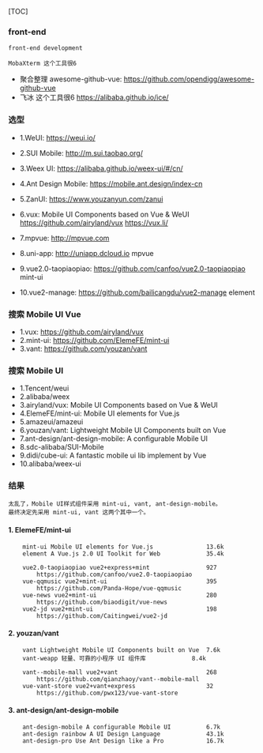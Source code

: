 [TOC]
### front-end
```
front-end development

MobaXterm 这个工具很6
```
- 聚合整理 awesome-github-vue: https://github.com/opendigg/awesome-github-vue
- 飞冰 这个工具很6 https://alibaba.github.io/ice/ 

### 选型
- 1.WeUI: https://weui.io/
- 2.SUI Mobile: http://m.sui.taobao.org/
- 3.Weex UI: https://alibaba.github.io/weex-ui/#/cn/
- 4.Ant Design Mobile: https://mobile.ant.design/index-cn
- 5.ZanUI: https://www.youzanyun.com/zanui

- 6.vux: Mobile UI Components based on Vue & WeUI https://github.com/airyland/vux https://vux.li/
- 7.mpvue: http://mpvue.com
- 8.uni-app: http://uniapp.dcloud.io mpvue

- 9.vue2.0-taopiaopiao: https://github.com/canfoo/vue2.0-taopiaopiao mint-ui
- 10.vue2-manage: https://github.com/bailicangdu/vue2-manage element


### 搜索 Mobile UI Vue
- 1.vux: https://github.com/airyland/vux
- 2.mint-ui: https://github.com/ElemeFE/mint-ui
- 3.vant: https://github.com/youzan/vant

### 搜索 Mobile UI
- 1.Tencent/weui
- 2.alibaba/weex
- 3.airyland/vux: Mobile UI Components based on Vue & WeUI
- 4.ElemeFE/mint-ui: Mobile UI elements for Vue.js
- 5.amazeui/amazeui
- 6.youzan/vant: Lightweight Mobile UI Components built on Vue
- 7.ant-design/ant-design-mobile: A configurable Mobile UI
- 8.sdc-alibaba/SUI-Mobile
- 9.didi/cube-ui: A fantastic mobile ui lib implement by Vue
- 10.alibaba/weex-ui

### 结果
```
太乱了，Mobile UI样式组件采用 mint-ui, vant, ant-design-mobile。
最终决定先采用 mint-ui, vant 这两个其中一个。
```	

#### 1. ElemeFE/mint-ui
```
	mint-ui Mobile UI elements for Vue.js 		 		13.6k
	element A Vue.js 2.0 UI Toolkit for Web		 		35.4k

	vue2.0-taopiaopiao vue2+express+mint  				927
		https://github.com/canfoo/vue2.0-taopiaopiao
	vue-qqmusic vue2+mint-ui 							395
		https://github.com/Panda-Hope/vue-qqmusic
	vue-news vue2+mint-ui   							280
		https://github.com/biaodigit/vue-news
	vue2-jd vue2+mint-ui                 				198
		https://github.com/Caitingwei/vue2-jd
```
#### 2. youzan/vant
```
	vant Lightweight Mobile UI Components built on Vue	7.6k
	vant-weapp 轻量、可靠的小程序 UI 组件库				8.4k

	vant--mobile-mall vue2+vant 						268
		https://github.com/qianzhaoy/vant--mobile-mall
	vue-vant-store vue2+vant+express  					32
		https://github.com/pwx123/vue-vant-store

```
#### 3. ant-design/ant-design-mobile
```
	ant-design-mobile A configurable Mobile UI			6.7k
	ant-design rainbow A UI Design Language				43.1k
	ant-design-pro Use Ant Design like a Pro			16.7k
```
